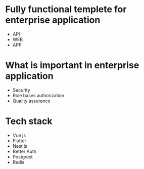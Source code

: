 # Fully functional templete for enterprise application 
- API
- WEB
- APP

# What is important in enterprise application 
- Security 
- Role bases authorization 
- Quality assurance 

# Tech stack
- Vue js
- Flutter
- Nest js
- Better Auth
- Postgrest 
- Redis